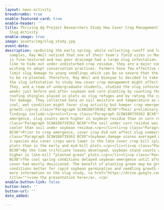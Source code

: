 ```yaml
---
layout: news-activity
breadcrumbs: true
enable-featured-card: true
enable-header: ''
title: Thriving Ag Project Researchers Study How Cover Crop Management Might Affect
  Slug Activity
enable-image: true
image: assets/img/slug_study.jpg
event-date: 
description: <p>During the early spring, while collecting runoff and leaching water
  samples, Ray Weil noticed that one of their team's field sites in Maryland that
  is fine-textured and has poor drainage had a large slug infestation. Since slugs
  like to hide out under undisturbed crop residue, they are a major concern for farmers
  wishing to adopt conservation practices. Farmers have few effective controls to
  limit slug damage to young seedlings which can be so severe that the crop needs
  to be re-planted. Therefore, Ray Weil and Qianyao Si decided to take advantage of
  the slug infestation to study how cover crop management might affect slug activity.
  They, and a team of undergraduate students, studied the slug infestation for several
  weeks just before and after soybean and corn planting by counting the slugs under
  roofing shingles placed in plots as slug refuges and by rating the crop seedlings
  for damage. They collected data on soil moisture and temperature as well, since
  cool, wet condition might favor slug activity but hamper crop emergence and seedling
  growth.</p><p class="Paragraph SCXW180739362 BCX0">Their preliminary slug study
  findings include:</p><ul><li><p class="Paragraph SCXW180739362 BCX0">Prior to crop
  emergence, slug counts were higher in soybean residue than in corn residue.</p></li><li><p
  class="Paragraph SCXW180739362 BCX0">The soil under corn residue was wetter and
  cooler than soil under soybean residue.</p></li><li><p class="Paragraph SCXW180739362
  BCX0">Prior to crop emergence, cover crop did not affect slug numbers.</p></li><li><p
  class="Paragraph SCXW180739362 BCX0">Soybean damage scores averaged across rye and
  3-species mix cover crops were lower in the late cover crop kill (planted green)
  plots than in the early and mid-kill plots.</p></li><li><p class="Paragraph SCXW180739362
  BCX0">By the time trifoliate leaves developed, soybean stand counts were slightly
  higher in late-kill “planted green” plots.</p></li><li><p class="Paragraph SCXW180739362
  BCX0">The cool spring conditions delayed soybean emergence until after the late-kill
  cover had mostly desiccated. The benefit of planting green may be greater under
  conditions better for rapid soybean germination and seedling growth.</p></li></ul><p>For
  more information on the slug study, <a href="https://drive.google.com/file/d/15MzaLSI4Aj3mBRpHP36pstG1v1eXm15W/view?usp=sharing"
  title="">view the presentation here</a>. </p>
enable-button-link: false
button-text: ''
button-url: ''
date_added: 

---
```

